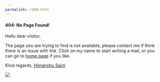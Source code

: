 ```yaml
---
permalink: /404.html
---
```


#### 404: No Page Found!

Hello dear visitor,

The page you are trying to find is not available, please contact me if think there is an issue with link. 
Click on my name to start writing a mail, or you can go to [home page](https://sainihimanshu983.github.io) if you like.

Kind regards,
[Himanshu Saini](mailto:sainihimanshu983@gmail.com)


[![](https://img.shields.io/badge/GitHub-sainihimanshu983-red?style=plastic)](https://github.com/sainihimanshu983)

